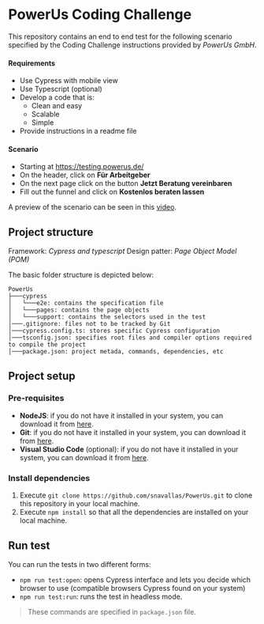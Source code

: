 # PowerUs Coding Challenge

This repository contains an end to end test for the following scenario specified by the Coding Challenge instructions provided by *PowerUs GmbH*.

#### Requirements
- Use Cypress with mobile view
- Use Typescript (optional)
- Develop a code that is:
    - Clean and easy
    - Scalable
    - Simple
- Provide instructions in a readme file

#### Scenario
 - Starting at https://testing.powerus.de/
 - On the header, click on **Für Arbeitgeber**
 - On the next page click on the button **Jetzt Beratung vereinbaren**
 - Fill out the funnel and click on **Kostenlos beraten lassen**

 A preview of the scenario can be seen in this [video](https://drive.google.com/file/d/1AnGUAC3k9d6jlioN0TCvFIjjzpHzt2dT/view).

## Project structure
Framework: _Cypress and typescript_
Design patter: _Page Object Model (POM)_

The basic folder structure is depicted below:
```
PowerUs
├───cypress
│   └───e2e: contains the specification file
│   └───pages: contains the page objects
│   └───support: contains the selectors used in the test
│───.gitignore: files not to be tracked by Git
│───cypress.config.ts: stores specific Cypress configuration
│───tsconfig.json: specifies root files and compiler options required to compile the project
│───package.json: project metada, commands, dependencies, etc
```
 
## Project setup

### Pre-requisites
- **NodeJS**: if you do not have it installed in your system, you can download it from [here](https://nodejs.org/en/download/).
- **Git**: if you do not have it installed in your system, you can download it from [here](https://git-scm.com/downloads).
- **Visual Studio Code** (optional): if you do not have it installed in your system, you can download it from [here](https://code.visualstudio.com/download).

### Install dependencies
1. Execute `git clone https://github.com/snavallas/PowerUs.git` to clone this repository in your local machine.
2. Execute `npm install` so that all the dependencies are installed on your local machine.

## Run test
You can run the tests in two different forms:

 - `npm run test:open`: opens Cypress interface and lets you decide which browser to use (compatible browsers Cypress found on your system)
 - `npm run test:run`: runs the test in headless mode. 

>  These commands are specified in `package.json` file.
